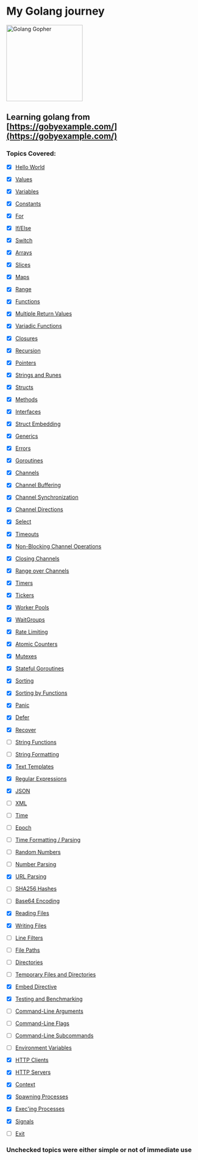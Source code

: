 # My Golang journey
<img src="https://go.dev/images/gophers/pilot-bust.svg" width="200" alt="Golang Gopher" />

## Learning golang from [https://gobyexample.com/](https://gobyexample.com/)

### **Topics Covered**:

- [x]  [Hello World](https://gobyexample.com/hello-world)
- [x]  [Values](https://gobyexample.com/values)
- [x]  [Variables](https://gobyexample.com/variables)
- [x]  [Constants](https://gobyexample.com/constants)
- [x]  [For](https://gobyexample.com/for)
- [x]  [If/Else](https://gobyexample.com/if-else)
- [x]  [Switch](https://gobyexample.com/switch)
- [x]  [Arrays](https://gobyexample.com/arrays)
- [x]  [Slices](https://gobyexample.com/slices)
- [x]  [Maps](https://gobyexample.com/maps)
- [x]  [Range](https://gobyexample.com/range)
- [x]  [Functions](https://gobyexample.com/functions)
- [x]  [Multiple Return Values](https://gobyexample.com/multiple-return-values)
- [x]  [Variadic Functions](https://gobyexample.com/variadic-functions)
- [x]  [Closures](https://gobyexample.com/closures)
- [x]  [Recursion](https://gobyexample.com/recursion)
- [x]  [Pointers](https://gobyexample.com/pointers)
- [x]  [Strings and Runes](https://gobyexample.com/strings-and-runes)
- [x]  [Structs](https://gobyexample.com/structs)
- [x]  [Methods](https://gobyexample.com/methods)
- [x]  [Interfaces](https://gobyexample.com/interfaces)
- [x]  [Struct Embedding](https://gobyexample.com/struct-embedding)
- [x]  [Generics](https://gobyexample.com/generics)
- [x]  [Errors](https://gobyexample.com/errors)
- [x]  [Goroutines](https://gobyexample.com/goroutines)
- [x]  [Channels](https://gobyexample.com/channels)
- [x]  [Channel Buffering](https://gobyexample.com/channel-buffering)
- [x]  [Channel Synchronization](https://gobyexample.com/channel-synchronization)
- [x]  [Channel Directions](https://gobyexample.com/channel-directions)
- [x]  [Select](https://gobyexample.com/select)
- [x]  [Timeouts](https://gobyexample.com/timeouts)
- [x]  [Non-Blocking Channel Operations](https://gobyexample.com/non-blocking-channel-operations)
- [x]  [Closing Channels](https://gobyexample.com/closing-channels)
- [x]  [Range over Channels](https://gobyexample.com/range-over-channels)
- [x]  [Timers](https://gobyexample.com/timers)
- [x]  [Tickers](https://gobyexample.com/tickers)
- [x]  [Worker Pools](https://gobyexample.com/worker-pools)
- [x]  [WaitGroups](https://gobyexample.com/waitgroups)
- [x]  [Rate Limiting](https://gobyexample.com/rate-limiting)
- [x]  [Atomic Counters](https://gobyexample.com/atomic-counters)
- [x]  [Mutexes](https://gobyexample.com/mutexes)
- [x]  [Stateful Goroutines](https://gobyexample.com/stateful-goroutines)
- [x]  [Sorting](https://gobyexample.com/sorting)
- [x]  [Sorting by Functions](https://gobyexample.com/sorting-by-functions)
- [x]  [Panic](https://gobyexample.com/panic)
- [x]  [Defer](https://gobyexample.com/defer)
- [x]  [Recover](https://gobyexample.com/recover)
- [ ]  [String Functions](https://gobyexample.com/string-functions)
- [ ]  [String Formatting](https://gobyexample.com/string-formatting)
- [x]  [Text Templates](https://gobyexample.com/text-templates)
- [x]  [Regular Expressions](https://gobyexample.com/regular-expressions)
- [x]  [JSON](https://gobyexample.com/json)
- [ ]  [XML](https://gobyexample.com/xml)
- [ ]  [Time](https://gobyexample.com/time)
- [ ]  [Epoch](https://gobyexample.com/epoch)
- [ ]  [Time Formatting / Parsing](https://gobyexample.com/time-formatting-parsing)
- [ ]  [Random Numbers](https://gobyexample.com/random-numbers)
- [ ]  [Number Parsing](https://gobyexample.com/number-parsing)
- [x]  [URL Parsing](https://gobyexample.com/url-parsing)
- [ ]  [SHA256 Hashes](https://gobyexample.com/sha256-hashes)
- [ ]  [Base64 Encoding](https://gobyexample.com/base64-encoding)
- [x]  [Reading Files](https://gobyexample.com/reading-files)
- [x]  [Writing Files](https://gobyexample.com/writing-files)
- [ ]  [Line Filters](https://gobyexample.com/line-filters)
- [ ]  [File Paths](https://gobyexample.com/file-paths)
- [ ]  [Directories](https://gobyexample.com/directories)
- [ ]  [Temporary Files and Directories](https://gobyexample.com/temporary-files-and-directories)
- [x]  [Embed Directive](https://gobyexample.com/embed-directive)
- [x]  [Testing and Benchmarking](https://gobyexample.com/testing-and-benchmarking)
- [ ]  [Command-Line Arguments](https://gobyexample.com/command-line-arguments)
- [ ]  [Command-Line Flags](https://gobyexample.com/command-line-flags)
- [ ]  [Command-Line Subcommands](https://gobyexample.com/command-line-subcommands)
- [ ]  [Environment Variables](https://gobyexample.com/environment-variables)
- [x]  [HTTP Clients](https://gobyexample.com/http-clients)
- [x]  [HTTP Servers](https://gobyexample.com/http-servers)
- [x]  [Context](https://gobyexample.com/context)
- [x]  [Spawning Processes](https://gobyexample.com/spawning-processes)
- [x]  [Exec'ing Processes](https://gobyexample.com/execing-processes)
- [x]  [Signals](https://gobyexample.com/signals)
- [ ]  [Exit](https://gobyexample.com/exit)


### Unchecked topics were either simple or not of immediate use
